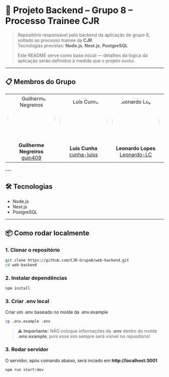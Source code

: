 # 🧰 Projeto Backend – Grupo 8 – Processo Trainee CJR

> Repositório responsável pelo backend da aplicação do grupo 8, voltado ao processo trainee da **CJR**.  
> Tecnologias previstas: **Node.js**, **Nest.js**, **PostgreSQL**
>  
> Este README serve como base inicial — detalhes da lógica da aplicação serão definidos à medida que o projeto evolui.

---

## 📋 Membros do Grupo

<table align="center">
  <tr>
    <td align="center">
      <img src="https://avatars.githubusercontent.com/u/166563802?v=4" width="150" height="150" style="border-radius:50%;" alt="Guilherme Negreiros"/><br>
      <b>Guilherme Negreiros</b><br>
      <a href="https://github.com/guin409">guin409</a>
    </td>
    <td align="center">
      <img src="https://avatars.githubusercontent.com/u/87036806?v=4" width="150" height="150" style="border-radius:50%;" alt="Luís Cunha"/><br>
      <b>Luís Cunha</b><br>
      <a href="https://github.com/cunha-luiss">cunha-luiss</a>
    </td>
    <td align="center">
      <img src="https://avatars.githubusercontent.com/u/107566329?v=4" width="150" height="150" style="border-radius:50%;" alt="Leonardo Lopes"/><br>
      <b>Leonardo Lopes</b><br>
      <a href="https://github.com/Leonardo-LC">Leonardo-LC</a>
    </td>
    <td align="center">
      <img src="https://avatars.githubusercontent.com/u/227692461?v=4" width="150" height="150" style="border-radius:50%;" alt="Vinicius"/><br>
      <b>Vinicius</b><br>
      <a href="https://github.com/ViniciusA05">ViniciusA05</a>
    </td>
  </tr>
</table>
---

## 🛠️ Tecnologias

- Node.js 
- Nest.js 
- PostgreSQL

---

## 📦 Como rodar localmente

### 1. Clonar o repositório  
```bash
git clone https://github.com/CJR-Grupo8/web-backend.git
cd web-backend
```

### 2. Instalar dependências  
```bash
npm install
```

### 3. Criar .env local
Criar um .env baseado no molde da .env.example
```bash
cp .env.example .env
```
>⚠️ **Importante:** NÃO coloque informações da **.env** dentro do molde **.env.example**, pois esse sim sempre será visível no repositório!

### 3. Rodar servidor
O servidor, após comando abaixo, será inciado em **http://localhost:3001**
```bash
npm run start:dev
```